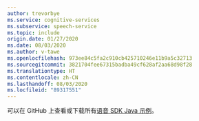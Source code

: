 ```yaml
---
author: trevorbye
ms.service: cognitive-services
ms.subservice: speech-service
ms.topic: include
origin.date: 01/27/2020
ms.date: 08/03/2020
ms.author: v-tawe
ms.openlocfilehash: 973ee84c5fa2c910cb425710246e11b9a5c32713
ms.sourcegitcommit: 3821704fee67315badba49cf628af2aa68d98f28
ms.translationtype: HT
ms.contentlocale: zh-CN
ms.lasthandoff: 08/03/2020
ms.locfileid: "89317551"
---
```

可以在 GitHub 上查看或下载所有<a href="https://aka.ms/speech/github-java">语音 SDK Java 示例</a>。 
